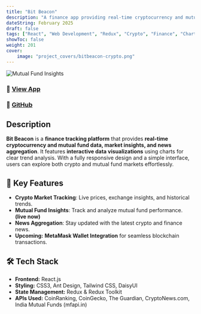 ```yaml
---
title: "Bit Beacon"
description: "A finance app providing real-time cryptocurrency and mutual fund data, market insights, and interactive visualizations."
dateString: February 2025
draft: false
tags: ["React", "Web Development", "Redux", "Crypto", "Finance", "Charts", "Mutual Funds"]
showToc: false
weight: 201
cover:
    image: "project_covers/bitbeacon-crypto.png"
---
```


![Mutual Fund Insights](project_covers/bitbeacon-mf.png)

### 🔗 [View App](https://bit-beacon.netlify.app)  
### 🔗 [GitHub](https://github.com/RushilSethi/bit-beacon)  

## Description  

**Bit Beacon** is a **finance tracking platform** that provides **real-time cryptocurrency and mutual fund data, market insights, and news aggregation**. It features **interactive data visualizations** using charts for clear trend analysis. With a fully responsive design and a simple interface, users can explore both crypto and mutual fund markets effortlessly.  

## 🚀 Key Features  

- **Crypto Market Tracking**: Live prices, exchange insights, and historical trends.  
- **Mutual Fund Insights**: Track and analyze mutual fund performance. **(live now)**  
- **News Aggregation**: Stay updated with the latest crypto and finance news.  
- **Upcoming:** **MetaMask Wallet Integration** for seamless blockchain transactions.  

## 🛠️ Tech Stack  

- **Frontend:** React.js  
- **Styling:** CSS3, Ant Design, Tailwind CSS, DaisyUI  
- **State Management:** Redux & Redux Toolkit  
- **APIs Used:** CoinRanking, CoinGecko, The Guardian, CryptoNews.com, India Mutual Funds (mfapi.in)  
